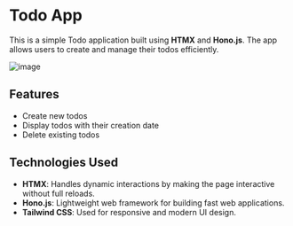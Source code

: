 # Todo App

This is a simple Todo application built using **HTMX** and **Hono.js**. The app allows users to create and manage their todos efficiently.

![image](https://github.com/user-attachments/assets/36cd4b73-17e1-4fe3-812c-161b3f026a6a)


## Features

- Create new todos
- Display todos with their creation date
- Delete existing todos

## Technologies Used

- **HTMX**: Handles dynamic interactions by making the page interactive without full reloads.
- **Hono.js**: Lightweight web framework for building fast web applications.
- **Tailwind CSS**: Used for responsive and modern UI design.
